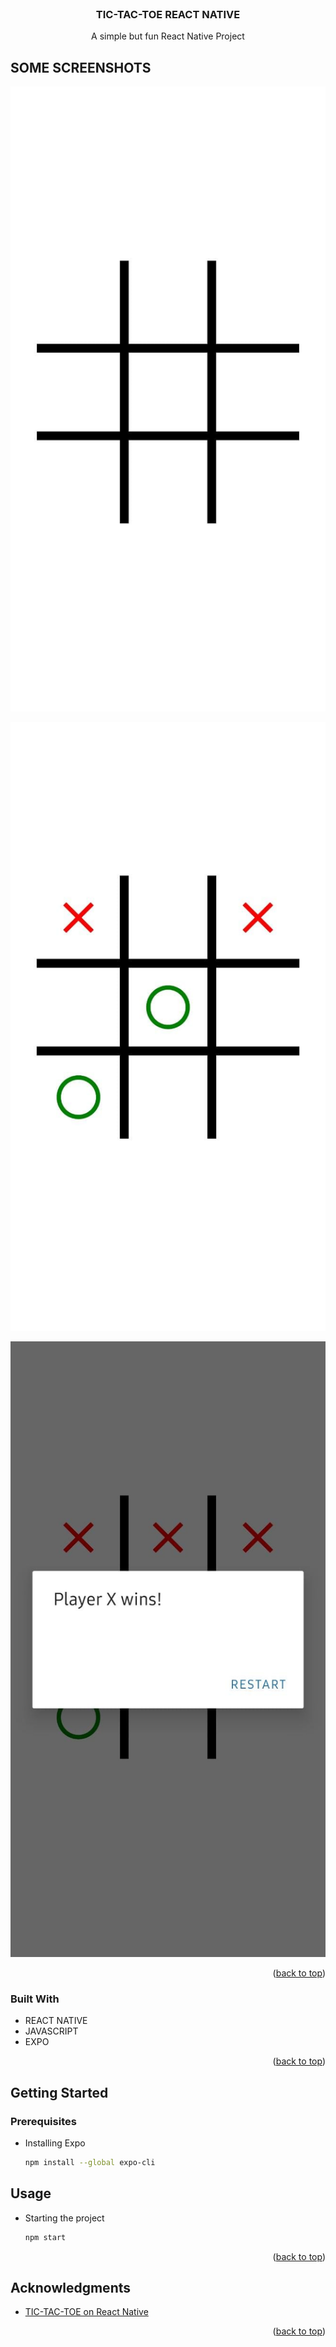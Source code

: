 <div id="top"></div>


<!-- PROJECT LOGO -->
<br />
<div align="center">
 
  <h3 align="center">TIC-TAC-TOE REACT NATIVE</h3>

  <p align="center">
    A simple but fun React Native Project
    <br />
  </p>
</div>

<!-- ABOUT THE PROJECT -->
## SOME SCREENSHOTS

<p align="center">
  <img src="https://github.com/svillarruelv/TIC-TAC-TOE-REACTNATIVE/blob/main/assets/SS_1.jpeg" />
</p>
<p align="center">
  <img src="https://github.com/svillarruelv/TIC-TAC-TOE-REACTNATIVE/blob/main/assets/SS_2.jpeg" />
</p>
<p align="center">
  <img src="https://github.com/svillarruelv/TIC-TAC-TOE-REACTNATIVE/blob/main/assets/SS_3.jpeg" />
</p>
                                                                                              
<p align="right">(<a href="#top">back to top</a>)</p>



### Built With

* REACT NATIVE
* JAVASCRIPT
* EXPO


<p align="right">(<a href="#top">back to top</a>)</p>



<!-- GETTING STARTED -->
## Getting Started



### Prerequisites

* Installing Expo
  ```sh
  npm install --global expo-cli
  ```
                                
## Usage

* Starting the project
  ```sh
  npm start
  ```

<p align="right">(<a href="#top">back to top</a>)</p>

<!-- ACKNOWLEDGMENTS -->
## Acknowledgments

* [TIC-TAC-TOE on React Native](https://www.youtube.com/watch?v=Sgh9FtQXwd0)


<p align="right">(<a href="#top">back to top</a>)</p>



<!-- MARKDOWN LINKS & IMAGES -->
<!-- https://www.markdownguide.org/basic-syntax/#reference-style-links -->
[contributors-shield]: https://img.shields.io/github/contributors/othneildrew/Best-README-Template.svg?style=for-the-badge
[contributors-url]: https://github.com/othneildrew/Best-README-Template/graphs/contributors
[forks-shield]: https://img.shields.io/github/forks/othneildrew/Best-README-Template.svg?style=for-the-badge
[forks-url]: https://github.com/othneildrew/Best-README-Template/network/members
[stars-shield]: https://img.shields.io/github/stars/othneildrew/Best-README-Template.svg?style=for-the-badge
[stars-url]: https://github.com/othneildrew/Best-README-Template/stargazers
[issues-shield]: https://img.shields.io/github/issues/othneildrew/Best-README-Template.svg?style=for-the-badge
[issues-url]: https://github.com/othneildrew/Best-README-Template/issues
[license-shield]: https://img.shields.io/github/license/othneildrew/Best-README-Template.svg?style=for-the-badge
[license-url]: https://github.com/othneildrew/Best-README-Template/blob/master/LICENSE.txt
[linkedin-shield]: https://img.shields.io/badge/-LinkedIn-black.svg?style=for-the-badge&logo=linkedin&colorB=555
[linkedin-url]: https://linkedin.com/in/othneildrew
[product-screenshot1]: assets/SS_1.jpeg
[product-screenshot2]: assets/SS_2.jpeg
[product-screenshot3]: assets/SS_3.jpeg
